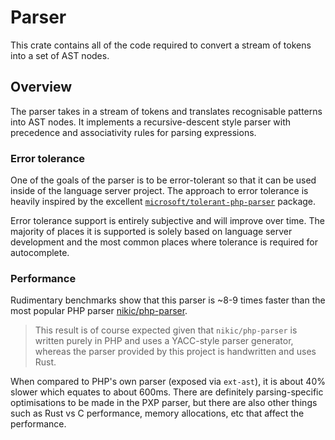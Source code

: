 # Parser

This crate contains all of the code required to convert a stream of tokens into a set of AST nodes.

## Overview

The parser takes in a stream of tokens and translates recognisable patterns into AST nodes. It implements a recursive-descent style parser with precedence and associativity rules for parsing expressions.

### Error tolerance

One of the goals of the parser is to be error-tolerant so that it can be used inside of the language server project. The approach to error tolerance is heavily inspired by the excellent [`microsoft/tolerant-php-parser`](https://github.com/microsoft/tolerant-php-parser) package.

Error tolerance support is entirely subjective and will improve over time. The majority of places it is supported is solely based on language server development and the most common places where tolerance is required for autocomplete.

### Performance

Rudimentary benchmarks show that this parser is ~8-9 times faster than the most popular PHP parser [nikic/php-parser](https://github.com/nikic/PHP-Parser).

> This result is of course expected given that `nikic/php-parser` is written purely in PHP and uses a YACC-style parser generator, whereas the parser provided by this project is handwritten and uses Rust.

When compared to PHP's own parser (exposed via `ext-ast`), it is about 40% slower which equates to about 600ms. There are definitely parsing-specific optimisations to be made in the PXP parser, but there are also other things such as Rust vs C performance, memory allocations, etc that affect the performance.
